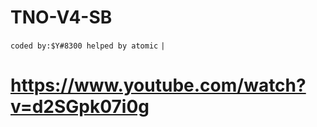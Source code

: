 # TNO-V4-SB
`coded by:$Y#8300 helped by atomic`
``|``
# **https://www.youtube.com/watch?v=d2SGpk07i0g**
